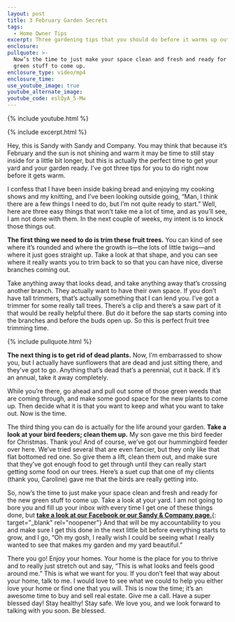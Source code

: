 ```yaml
---
layout: post
title: 3 February Garden Secrets
tags:
  - Home Owner Tips
excerpt: Three gardening tips that you should do before it warms up outside.
enclosure:
pullquote: >-
  Now’s the time to just make your space clean and fresh and ready for the new
  green stuff to come up.
enclosure_type: video/mp4
enclosure_time:
use_youtube_image: true
youtube_alternate_image:
youtube_code: eslQyA_5-Mw
---
```

{% include youtube.html %}

{% include excerpt.html %}

Hey, this is Sandy with Sandy and Company. You may think that because it’s February and the sun is not shining and warm it may be time to still stay inside for a little bit longer, but this is actually the perfect time to get your yard and your garden ready. I’ve got three tips for you to do right now before it gets warm.

I confess that I have been inside baking bread and enjoying my cooking shows and my knitting, and I’ve been looking outside going, “Man, I think there are a few things I need to do, but I’m not quite ready to start.” Well, here are three easy things that won’t take me a lot of time, and as you’ll see, I am not done with them. In the next couple of weeks, my intent is to knock those things out.

**The first thing we need to do is trim these fruit trees.**&nbsp;You can kind of see where it’s rounded and where the growth is—the lots of little twigs—and where it just goes straight up. Take a look at that shape, and you can see where it really wants you to trim back to so that you can have nice, diverse branches coming out.

Take anything away that looks dead, and take anything away that’s crossing another branch. They actually want to have their own space. If you don’t have tall trimmers, that’s actually something that I can lend you. I’ve got a trimmer for some really tall trees. There’s a clip and there’s a saw part of it that would be really helpful there. But do it before the sap starts coming into the branches and before the buds open up. So this is perfect fruit tree trimming time.&nbsp;

{% include pullquote.html %}

**The next thing is to get rid of dead plants.**&nbsp;Now, I’m embarrassed to show you, but I actually have sunflowers that are dead and just sitting there, and they've got to go. Anything that’s dead that’s a perennial, cut it back. If it’s an annual, take it away completely.&nbsp;

While you’re there, go ahead and pull out some of those green weeds that are coming through, and make some good space for the new plants to come up. Then decide what it is that you want to keep and what you want to take out. Now is the time.

The third thing you can do is actually for the life around your garden.&nbsp;**Take a look at your bird feeders; clean them up.**&nbsp;My son gave me this bird feeder for Christmas. Thank you\! And of course, we’ve got our hummingbird feeder over here. We’ve tried several that are even fancier, but they only like that flat bottomed red one. So give them a lift, clean them out, and make sure that they’ve got enough food to get through until they can really start getting some food on our trees. Here’s a suet cup that one of my clients (thank you, Caroline) gave me that the birds are really getting into.&nbsp;

So, now’s the time to just make your space clean and fresh and ready for the new green stuff to come up. Take a look at your yard. I am not going to bore you and fill up your inbox with every time I get one of these things done, but&nbsp;[**take a look at our Facebook or our Sandy & Company page.**](https://www.facebook.com/SandyandCompany/videos/?ref=page_internal){: target="_blank" rel="noopener"}&nbsp;And that will be my accountability to you and make sure I get this done in the next little bit before everything starts to grow, and I go, “Oh my gosh, I really wish I could be seeing what I really wanted to see that makes my garden and my yard beautiful.”

There you go\! Enjoy your homes. Your home is the place for you to thrive and to really just stretch out and say, “This is what looks and feels good around me.” This is what we want for you. If you don’t feel that way about your home, talk to me. I would love to see what we could to help you either love your home or find one that you will. This is now the time; it’s an awesome time to buy and sell real estate. Give me a call. Have a super blessed day\! Stay healthy\! Stay safe. We love you, and we look forward to talking with you soon. Be blessed.
